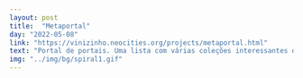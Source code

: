 ```yaml
---
layout: post
title:  "Metaportal"
day: "2022-05-08"
link: "https://vinizinho.neocities.org/projects/metaportal.html"
text: "Portal de portais. Uma lista com várias coleções interessantes de sites, desde os mais artísticos até os mais funcionais."
img: "../img/bg/spiral1.gif"
---
```

